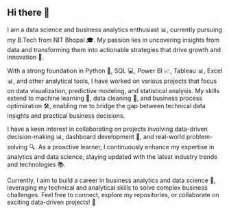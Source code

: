 ## Hi there 👋

I am a data science and business analytics enthusiast 📊, currently pursuing my B.Tech from NIT Bhopal 🎓. My passion lies in uncovering insights from data and transforming them into actionable strategies that drive growth and innovation 🚀.

With a strong foundation in Python 🐍, SQL 💻, Power BI 📈, Tableau 📊, Excel 📊, and other analytical tools, I have worked on various projects that focus on data visualization, predictive modeling, and statistical analysis. My skills extend to machine learning 🤖, data cleaning 🧹, and business process optimization 🛠️, enabling me to bridge the gap between technical data insights and practical business decisions.

I have a keen interest in collaborating on projects involving data-driven decision-making 📊, dashboard development 📅, and real-world problem-solving 🔍. As a proactive learner, I continuously enhance my expertise in analytics and data science, staying updated with the latest industry trends and technologies 📚.

Currently, I aim to build a career in business analytics and data science 💼, leveraging my technical and analytical skills to solve complex business challenges. Feel free to connect, explore my repositories, or collaborate on exciting data-driven projects! 🌟
